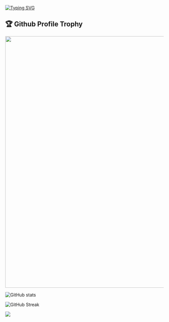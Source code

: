 [![Typing SVG](https://readme-typing-svg.herokuapp.com?lines=May+the+Force+be+with+you)](https://git.io/typing-svg)

<h2>🏆 Github Profile Trophy</h2>
<img width=800 src="https://github-profile-trophy.vercel.app/?username=logerror&column=9&theme=gruvbox&no-frame=true"/>


![GitHub stats](https://github-readme-stats.vercel.app/api?username=logerror&show_icons=true&theme=tokyonight)


![GitHub Streak](https://github-readme-streak-stats.herokuapp.com?user=logerror&theme=neon-palenight&hide_border=true)


![](https://komarev.com/ghpvc/?username=logerror)
